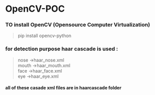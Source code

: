 # OpenCV-POC
### TO install OpenCV (Opensource Computer Virtualization)
> pip install opencv-python
### for detection purpose haar cascade is used :
> nose ->haar_nose.xml<br>
> mouth ->haar_mouth.xml<br>
> face ->haar_face.xml<br>
> eye ->haar_eye.xml<br>
#### all of these casade xml files are in haarcascade folder

